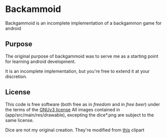 # Backammoid

Backgammoid is an incomplete implementation of a backgammon game for android


 ## Purpose

 The original purpose of backgammoid was to serve me as a starting point for learning android development.

 It is an incomplete implementation, but you're free to extend it at your discretion.


 ## License

 This code is free software (both free as in *freedom* and in *free beer*) under the terms of the [GNUv3 license](./LICENSE.md)
 All images contained in (app/src/main/res/drawable), excepting the dice*.png are subject to the same license.

 Dice are not my original creation. They're modified from [this](http://www.cliparthut.com/dice-5-clip-art-clipart-8usWI2.html) clipart